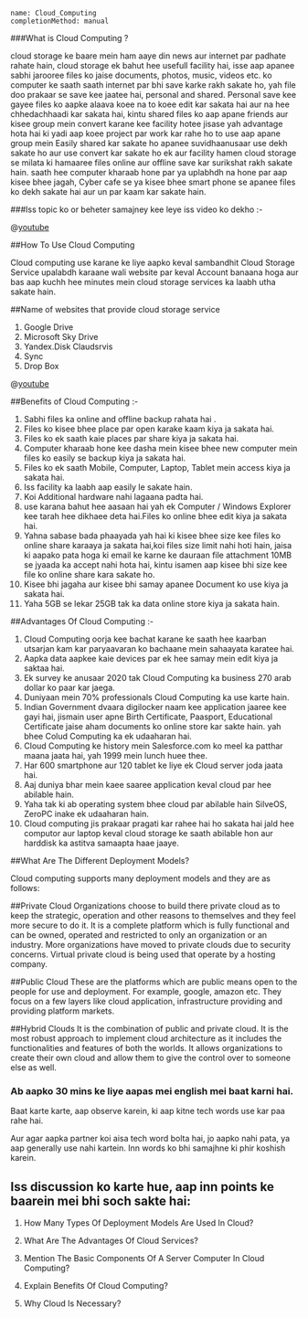 ```ngMeta
name: Cloud_Computing
completionMethod: manual
```

###What is Cloud Computing ?

cloud storage ke baare mein ham aaye din news aur internet par padhate rahate hain,
cloud storage ek bahut hee usefull facility hai, isse aap apanee sabhi jarooree files ko jaise documents, photos, music, videos etc.
ko computer ke saath saath internet par bhi save karke rakh sakate ho,
yah file doo prakaar se save kee jaatee hai, personal and shared. Personal save kee gayee files ko aapke alaava koee na to koee edit kar sakata hai aur na hee chhedachhaadi kar sakata hai,
kin‍tu shared files ko aap apane friends aur kisee group mein convert karane kee facility hotee jisase yah advantage  hota hai ki yadi aap koee project par work kar rahe ho to use aap apane group mein Easily shared kar sakate ho apanee suvidhaanusaar use dekh sakate ho aur use convert kar sakate ho ek aur facility hamen cloud storage se milata ki hamaaree files online aur offline save kar surikshat rakh sakate hain. saath hee computer kharaab hone par ya uplabhdh na hone par aap kisee bhee jagah, Cyber cafe se ya kisee bhee smart phone se apanee files ko dekh sakate hai aur un par kaam kar sakate hain.

###Iss topic ko or beheter samajney kee leye iss video ko dekho :-

@[youtube](2rcnB5GyEpo)

##How To Use Cloud Computing

Cloud computing use karane ke liye aapko keval sam‍bandhit Cloud Storage Service upalab‍dh karaane wali website par keval Account banaana hoga aur bas aap kuchh hee minutes mein cloud storage services ka laabh utha sakate hain.

##Name of websites that provide cloud storage service

1. Google Drive
2. Microsoft Sky Drive
3. Yandex.Disk Claudsrvis
4. Sync
5. Drop Box

@[youtube](Pgwxxfoy2_Y)

##Benefits of Cloud Computing :-

1. Sabhi files ka online and offline backup rahata hai .
2. Files ko kisee bhee place par open karake kaam kiya ja sakata hai.
3. Files ko ek saath kaie places par share kiya ja sakata hai.
4. Computer kharaab hone kee dasha mein kisee bhee new computer mein files ko easily se backup kiya ja sakata hai.
5. Files ko ek saath Mobile, Computer, Laptop, Tablet mein access kiya ja sakata hai.
6. Iss facility ka laabh aap easily le sakate hain.
7. Koi Additional hardware  nahi lagaana padta hai.
8. use karana bahut hee aasaan hai yah ek Computer / Windows Explorer kee tarah hee 
    dikhaee deta hai.Files ko online bhee edit kiya ja sakata hai.
9. Yahna sabase bada phaayada yah hai ki kisee bhee size kee files ko online share karaaya ja sakata hai,koi files size limit nahi hoti hain, jaisa ki aapako pata hoga ki email ke karne ke dauraan file attachment 10MB se j‍yaada ka accept nahi hota hai, kin‍tu isamen aap kisee bhi size kee file ko online share kara sakate ho.
10. Kisee bhi jagaha aur kisee bhi samay apanee Document ko use kiya ja sakata hai.
11. Yaha 5GB se lekar 25GB tak ka data online store kiya ja sakata hain.


##Advantages Of Cloud Computing :-

1. Cloud Computing oorja kee bachat karane ke saath hee kaarban utsarjan kam kar paryaavaran ko bachaane mein sahaayata karatee hai.
2. Aapka data aapkee kaie devices par ek hee samay mein edit kiya ja saktaa hai.
3. Ek survey ke anusaar 2020 tak Cloud Computing ka business 270 arab dollar ko paar kar jaega.
4. Duniyaan mein 70% professionals Cloud Computing ka use karte hain.
5. Indian Government dvaara digilocker naam kee application jaaree kee gayi hai, jismain user apne Birth Certificate, Paasport,
  Educational Certificate jaise aham documents ko online store kar sakte hain. yah bhee Colud Computing ka ek udaaharan hai.
6. Cloud Computing ke history mein Salesforce.com ko meel ka pat‍thar maana jaata hai, yah 1999 mein lunch huee thee.
7. Har 600 s‍martphone aur 120 tablet ke liye ek Cloud server joda jaata hai.
8. Aaj duniya bhar mein kaee saaree application keval cloud par hee abilable hain.
9. Yaha tak ki ab operating system bhee cloud par abilable hain SilveOS, ZeroPC inake ek udaaharan hain.
10. Cloud computing jis prakaar pragati kar rahee hai ho sakata hai jal‍d hee computor aur laptop keval cloud storage ke saath abilable hon aur harddisk ka astit‍va samaap‍ta haae jaaye.


##What Are The Different Deployment Models?

Cloud computing supports many deployment models and they are as follows:

##Private Cloud
Organizations choose to build there private cloud as to keep the strategic, operation and other reasons to themselves and they feel more secure to do it. It is a complete platform which is fully functional and can be owned, operated and restricted to only an organization or an industry. More organizations have moved to private clouds due to security concerns. Virtual private cloud is being used that operate by a hosting company.

##Public Cloud
These are the platforms which are public means open to the people for use and deployment. For example, google, amazon etc. They focus on a few layers like cloud application, infrastructure providing and providing platform markets.

##Hybrid Clouds
It is the combination of public and private cloud. It is the most robust approach to implement cloud architecture as it includes the functionalities and features of both the worlds. It allows organizations to create their own cloud and allow them to give the control over to someone else as well.


### Ab aapko 30 mins ke liye aapas mei english mei baat karni hai.

Baat karte karte, aap observe karein, ki aap kitne tech words use kar paa rahe hai.

Aur agar aapka partner koi aisa tech word bolta hai, jo aapko nahi pata, ya aap generally use nahi kartein. Inn words ko bhi samajhne ki phir koshish karein.

## Iss discussion ko karte hue, aap inn points ke baarein mei bhi soch sakte hai:

1. How Many Types Of Deployment Models Are Used In Cloud?

2. What Are The Advantages Of Cloud Services?

3. Mention The Basic Components Of A Server Computer In Cloud Computing? 

4. Explain Benefits Of Cloud Computing?

5. Why Cloud Is Necessary?